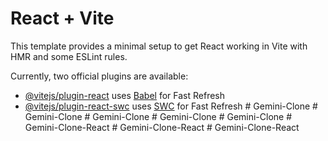 # React + Vite

This template provides a minimal setup to get React working in Vite with HMR and some ESLint rules.

Currently, two official plugins are available:

- [@vitejs/plugin-react](https://github.com/vitejs/vite-plugin-react/blob/main/packages/plugin-react/README.md) uses [Babel](https://babeljs.io/) for Fast Refresh
- [@vitejs/plugin-react-swc](https://github.com/vitejs/vite-plugin-react-swc) uses [SWC](https://swc.rs/) for Fast Refresh
#   G e m i n i - C l o n e  
 #   G e m i n i - C l o n e  
 #   G e m i n i - C l o n e  
 #   G e m i n i - C l o n e  
 #   G e m i n i - C l o n e  
 #   G e m i n i - C l o n e - R e a c t  
 #   G e m i n i - C l o n e - R e a c t  
 #   G e m i n i - C l o n e - R e a c t  
 